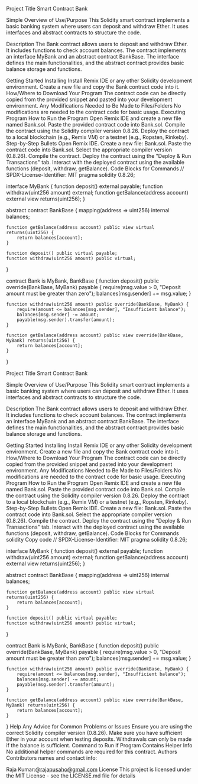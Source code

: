 
Project Title
Smart Contract Bank

Simple Overview of Use/Purpose
This Solidity smart contract implements a basic banking system where users can deposit and withdraw Ether. It uses interfaces and abstract contracts to structure the code.

Description
The Bank contract allows users to deposit and withdraw Ether. It includes functions to check account balances. The contract implements an interface MyBank and an abstract contract BankBase. The interface defines the main functionalities, and the abstract contract provides basic balance storage and functions.

Getting Started
Installing
Install Remix IDE or any other Solidity development environment.
Create a new file and copy the Bank contract code into it.
How/Where to Download Your Program
The contract code can be directly copied from the provided snippet and pasted into your development environment.
Any Modifications Needed to Be Made to Files/Folders
No modifications are needed to the contract code for basic usage.
Executing Program
How to Run the Program
Open Remix IDE and create a new file named Bank.sol.
Paste the provided contract code into Bank.sol.
Compile the contract using the Solidity compiler version 0.8.26.
Deploy the contract to a local blockchain (e.g., Remix VM) or a testnet (e.g., Ropsten, Rinkeby).
Step-by-Step Bullets
Open Remix IDE.
Create a new file: Bank.sol.
Paste the contract code into Bank.sol.
Select the appropriate compiler version (0.8.26).
Compile the contract.
Deploy the contract using the "Deploy & Run Transactions" tab.
Interact with the deployed contract using the available functions (deposit, withdraw, getBalance).
Code Blocks for Commands
// SPDX-License-Identifier: MIT
pragma solidity 0.8.26;

interface MyBank {
    function deposit() external payable;
    function withdraw(uint256 amount) external;
    function getBalance(address account) external view returns(uint256);
}

abstract contract BankBase {
    mapping(address => uint256) internal balances;

    function getBalance(address account) public view virtual returns(uint256) {
        return balances[account];
    }

    function deposit() public virtual payable;
    function withdraw(uint256 amount) public virtual;
}

contract Bank is MyBank, BankBase {
    function deposit() public override(BankBase, MyBank) payable {
        require(msg.value > 0, "Deposit amount must be greater than zero");
        balances[msg.sender] += msg.value;
    }

    function withdraw(uint256 amount) public override(BankBase, MyBank) {
        require(amount <= balances[msg.sender], "Insufficient balance");
        balances[msg.sender] -= amount;
        payable(msg.sender).transfer(amount);
    }

    function getBalance(address account) public view override(BankBase, MyBank) returns(uint256) {
        return balances[account];
    }
}

Project Title
Smart Contract Bank

Simple Overview of Use/Purpose
This Solidity smart contract implements a basic banking system where users can deposit and withdraw Ether. It uses interfaces and abstract contracts to structure the code.

Description
The Bank contract allows users to deposit and withdraw Ether. It includes functions to check account balances. The contract implements an interface MyBank and an abstract contract BankBase. The interface defines the main functionalities, and the abstract contract provides basic balance storage and functions.

Getting Started
Installing
Install Remix IDE or any other Solidity development environment.
Create a new file and copy the Bank contract code into it.
How/Where to Download Your Program
The contract code can be directly copied from the provided snippet and pasted into your development environment.
Any Modifications Needed to Be Made to Files/Folders
No modifications are needed to the contract code for basic usage.
Executing Program
How to Run the Program
Open Remix IDE and create a new file named Bank.sol.
Paste the provided contract code into Bank.sol.
Compile the contract using the Solidity compiler version 0.8.26.
Deploy the contract to a local blockchain (e.g., Remix VM) or a testnet (e.g., Ropsten, Rinkeby).
Step-by-Step Bullets
Open Remix IDE.
Create a new file: Bank.sol.
Paste the contract code into Bank.sol.
Select the appropriate compiler version (0.8.26).
Compile the contract.
Deploy the contract using the "Deploy & Run Transactions" tab.
Interact with the deployed contract using the available functions (deposit, withdraw, getBalance).
Code Blocks for Commands
solidity
Copy code
// SPDX-License-Identifier: MIT
pragma solidity 0.8.26;

interface MyBank {
    function deposit() external payable;
    function withdraw(uint256 amount) external;
    function getBalance(address account) external view returns(uint256);
}

abstract contract BankBase {
    mapping(address => uint256) internal balances;

    function getBalance(address account) public view virtual returns(uint256) {
        return balances[account];
    }

    function deposit() public virtual payable;
    function withdraw(uint256 amount) public virtual;
}

contract Bank is MyBank, BankBase {
    function deposit() public override(BankBase, MyBank) payable {
        require(msg.value > 0, "Deposit amount must be greater than zero");
        balances[msg.sender] += msg.value;
    }

    function withdraw(uint256 amount) public override(BankBase, MyBank) {
        require(amount <= balances[msg.sender], "Insufficient balance");
        balances[msg.sender] -= amount;
        payable(msg.sender).transfer(amount);
    }

    function getBalance(address account) public view override(BankBase, MyBank) returns(uint256) {
        return balances[account];
    }
}
Help
Any Advice for Common Problems or Issues
Ensure you are using the correct Solidity compiler version (0.8.26).
Make sure you have sufficient Ether in your account when testing deposits.
Withdrawals can only be made if the balance is sufficient.
Command to Run if Program Contains Helper Info
No additional helper commands are required for this contract.
Authors
Contributors names and contact info:

Raja Kumar:@rajapusaho@gmail.com
License
This project is licensed under the MIT License - see the LICENSE.md file for details
